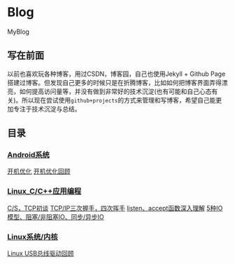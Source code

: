 # Blog
MyBlog
## 写在前面

以前也喜欢玩各种博客，用过CSDN，博客园，自己也使用Jekyll + Github Page搭建过博客。但发现自己更多的时候只是在折腾博客，比如如何把博客界面弄得漂亮，如何提高访问量等，并没有做到非常好的技术沉淀(也有可能和自己心态有关)。所以现在尝试使用`github+projects`的方式来管理和写博客，希望自己能更加专注于技术沉淀与总结。

## 目录
### [Android系统](https://github.com/jason--liu/Blog/projects/1)
[开机优化](https://github.com/jason--liu/Blog/issues/1)
[开机优化回顾](https://github.com/jason--liu/Blog/issues/7)

### [Linux_C/C++应用编程](https://github.com/jason--liu/Blog/projects/2)
[C/S，TCP初谈](https://github.com/jason--liu/Blog/issues/2)
[TCP/IP三次握手，四次挥手](https://github.com/jason--liu/Blog/issues/3)
[listen、accept函数深入理解](https://github.com/jason--liu/Blog/issues/4)
[5种IO模型、阻塞/非阻塞IO、同步/异步IO](https://github.com/jason--liu/Blog/issues/5)

### [Linux系统/内核](https://github.com/jason--liu/Blog/projects/3)
[Linux USB总线驱动回顾](https://github.com/jason--liu/Blog/issues/10)

